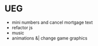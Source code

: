 # UEG

- mini numbers and cancel mortgage text
- refactor js
- music
- animations &| change game graphics